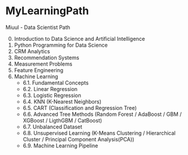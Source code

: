 # MyLearningPath
Miuul - Data Scientist Path

0. Introduction to Data Science and Artificial Intelligence
1. Python Programming for Data Science
2. CRM Analytics
3. Recommendation Systems
4. Measurement Problems
5. Feature Engineering
6. Machine Learning
   - 6.1. Fundamental Concepts
   - 6.2. Linear Regression
   - 6.3. Logistic Regression
   - 6.4. KNN (K-Nearest Neighbors)
   - 6.5. CART (Classification and Regression Tree)
   - 6.6. Advanced Tree Methods (Random Forest / AdaBoost / GBM / XGBoost / LigthGBM / CatBoost)
   - 6.7. Unbalanced Dataset
   - 6.8. Unsupervised Learning (K-Means Clustering / Hierarchical Cluster / Principal Component Analysis(PCA))
   - 6.9. Machine Learning Pipeline
